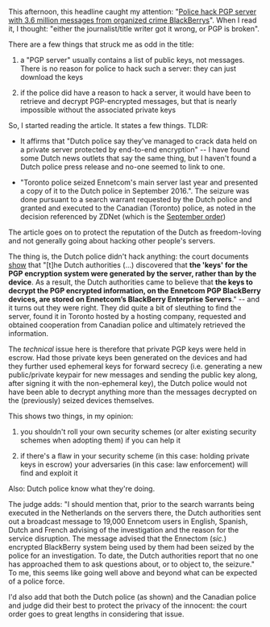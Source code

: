 This afternoon, this headline caught my attention: "[Police hack PGP server with 3.6 million messages from organized crime BlackBerrys](http://www.zdnet.com/article/police-hack-pgp-server-with-3-6-million-messages-from-organized-crime-blackberrys/)". When I read it, I thought: "either the journalist/title writer got it wrong, or PGP is broken".

<!--more-->

There are a few things that struck me as odd in the title:

1. a "PGP server" usually contains a list of public keys, not messages. There is no reason for police to hack such a server: they can just download the keys

2. if the police did have a reason to hack a server, it would have been to retrieve and decrypt PGP-encrypted messages, but that is nearly impossible without the associated private keys

So, I started reading the article. It states a few things. TLDR:

- It affirms that "Dutch police say they've managed to crack data held on a private server protected by end-to-end encryption" -- I have found some Dutch news outlets that say the same thing, but I haven't found a Dutch police press release and no-one seemed to link to one.

- "Toronto police seized Ennetcom's main server last year and presented a copy of it to the Dutch police in September 2016.". The seizure was done pursuant to a search warrant requested by the Dutch police and granted and executed to the Canadian (Toronto) police, as noted in the decision referenced by ZDNet (which is the [September order](https://www.canlii.org/en/on/onsc/doc/2016/2016onsc5699/2016onsc5699.html))

The article goes on to protect the reputation of the Dutch as freedom-loving and not generally going about hacking other people's servers.

The thing is, the Dutch police didn't hack anything: the court documents [show](https://www.canlii.org/en/on/onsc/doc/2016/2016onsc5699/2016onsc5699.html?searchUrlHash=AAAAAQADWzhdAAAAAAE&offset=1307) that "[t]he Dutch authorities (...) discovered that **the 'keys' for the PGP encryption system were generated by the server, rather than by the device**. As a result, the Dutch authorities came to believe that **the keys to decrypt the PGP encrypted information, on the Ennetcom PGP BlackBerry devices, are stored on Ennetcom’s BlackBerry Enterprise Servers**." -- and it turns out they were right. They did quite a bit of sleuthing to find the server, found it in Toronto hosted by a hosting company, requested and obtained cooperation from Canadian police and ultimately retrieved the information.

The _technical_ issue here is therefore that private PGP keys were held in escrow. Had those private keys been generated on the devices and had they further used ephemeral keys for forward secrecy (i.e. generating a new public/private keypair for new messages and sending the public key along, after signing it with the non-ephemeral key), the Dutch police would not have been able to decrypt anything more than the messages decrypted on the (previously) seized devices themselves.

This shows two things, in my opinion:

1. you shouldn't roll your own security schemes (or alter existing security schemes when adopting them) if you can help it

2. if there's a flaw in your security scheme (in this case: holding private keys in escrow) your adversaries (in this case: law enforcement) will find and exploit it

Also: Dutch police know what they're doing.

The judge adds: "I should mention that, prior to the search warrants being executed in the Netherlands on the servers there, the Dutch authorities sent out a broadcast message to 19,000 Ennetcom users in English, Spanish, Dutch and French advising of the investigation and the reason for the service disruption. The message advised that the Ennectom (_sic._) encrypted BlackBerry system being used by them had been seized by the police for an investigation. To date, the Dutch authorities report that no one has approached them to ask questions about, or to object to, the seizure."
To me, this seems like going well above and beyond what can be expected of a police force.

I'd also add that both the Dutch police (as shown) and the Canadian police and judge did their best to protect the privacy of the innocent: the court order goes to great lengths in considering that issue.